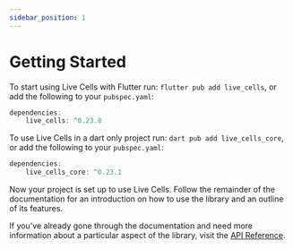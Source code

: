 ```yaml
---
sidebar_position: 1
---
```



# Getting Started

To start using Live Cells with Flutter run: `flutter pub add live_cells`, or add the
following to your `pubspec.yaml`:

```dart title="pubspec.yaml"
dependencies:
    live_cells: ^0.23.0
```

To use Live Cells in a dart only project run: `dart pub add
live_cells_core`, or add the following to your `pubspec.yaml`:

```dart title="pubspec.yaml"
dependencies:
    live_cells_core: ^0.23.1
```

Now your project is set up to use Live Cells. Follow the remainder of
the documentation for an introduction on how to use the library and an
outline of its features.

If you've already gone through the documentation and need more
information about a particular aspect of the library, visit the [API
Reference](https://pub.dev/documentation/live_cells/latest/).


